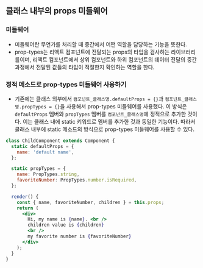 ## 클래스 내부의 props 미들웨어

### 미들웨어
- 미들웨어란 무언가를 처리할 때 중간에서 어떤 역할을 담당하는 기능을 뜻한다.
- prop-types는 리액트 컴포넌트에 전달되는 props의 타입을 검사하는 라이브러리를이며, 리액트 컴포넌트에서 상위 컴포넌트와 하위 컴포넌트의 데이터 전달의 중간 과정에서 전달된 값들의 타입이 적절한지 확인하는 역할을 한다.

### 정적 메소드로 prop-types 미들웨어 사용하기
- 기존에는 클래스 외부에서 `컴포넌트_클래스명.defaultProps = {}`과 `컴포넌트_클래스명.propTypes = {}`을 사용해서 prop-types 미들웨어를 사용했다. 이 방식은 `defaultProps` 멤버와 `propTypes` 멤버를 `컴포넌트_클래스명`에 정적으로 추가한 것이다. 이는 클래스 내에 static 키워드로 멤버를 추가한 것과 동일한 기능이다. 따라서 클래스 내부에 static 메소드의 방식으로 prop-types 미들웨어를 사용할 수 있다.

```jsx
class ChildComponent extends Component {
  static defaultProps = {
    name: 'default name',
  };

  static propTypes = {
    name: PropTypes.string,
    favoriteNumber: PropTypes.number.isRequired,
  };

  render() {
    const { name, favoriteNumber, children } = this.props;
    return (
      <div>
        Hi, my name is {name}. <br />
        children value is {children}
        <br />
        my favorite number is {favoriteNumber}
      </div>
    );
  }
}
```
